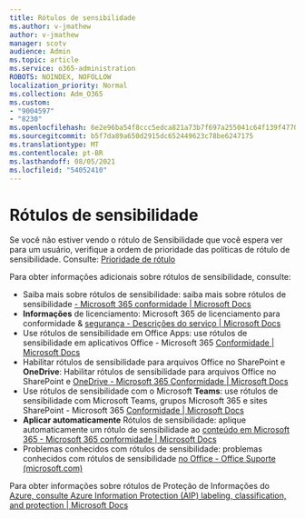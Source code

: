 ```yaml
---
title: Rótulos de sensibilidade
ms.author: v-jmathew
author: v-jmathew
manager: scotv
audience: Admin
ms.topic: article
ms.service: o365-administration
ROBOTS: NOINDEX, NOFOLLOW
localization_priority: Normal
ms.collection: Adm_O365
ms.custom:
- "9004597"
- "8230"
ms.openlocfilehash: 6e2e96ba54f8ccc5edca821a73b7f697a255041c64f139f47702f637dd6dbb2a
ms.sourcegitcommit: b5f7da89a650d2915dc652449623c78be6247175
ms.translationtype: MT
ms.contentlocale: pt-BR
ms.lasthandoff: 08/05/2021
ms.locfileid: "54052410"
---
```

# <a name="sensitivity-labels"></a>Rótulos de sensibilidade

Se você não estiver vendo o rótulo de Sensibilidade que você espera ver para um usuário, verifique a ordem de prioridade das políticas de rótulo de sensibilidade. Consulte: [Prioridade de rótulo](https://docs.microsoft.com/microsoft-365/compliance/sensitivity-labels)

Para obter informações adicionais sobre rótulos de sensibilidade, consulte:

- Saiba mais sobre rótulos de sensibilidade: saiba mais sobre rótulos de sensibilidade [- Microsoft 365 conformidade | Microsoft Docs](https://docs.microsoft.com/microsoft-365/compliance/sensitivity-labels)
- **Informações** de licenciamento: Microsoft 365 de licenciamento para conformidade & [segurança - Descrições do serviço | Microsoft Docs](https://docs.microsoft.com/office365/servicedescriptions/microsoft-365-service-descriptions/microsoft-365-tenantlevel-services-licensing-guidance/microsoft-365-security-compliance-licensing-guidance#information-protection)
- Use rótulos de sensibilidade em Office Apps: use rótulos de sensibilidade em aplicativos Office - Microsoft 365 [Conformidade | Microsoft Docs](https://docs.microsoft.com/microsoft-365/compliance/sensitivity-labels-office-apps)
- Habilitar rótulos de sensibilidade para arquivos Office no SharePoint e **OneDrive**: Habilitar rótulos de sensibilidade para arquivos Office no SharePoint e [OneDrive - Microsoft 365 Conformidade | Microsoft Docs](https://docs.microsoft.com/microsoft-365/compliance/sensitivity-labels-sharepoint-onedrive-files)
- Use rótulos de sensibilidade com o Microsoft **Teams**: use rótulos de sensibilidade com Microsoft Teams, grupos Microsoft 365 e sites SharePoint - Microsoft 365 [Conformidade | Microsoft Docs](https://docs.microsoft.com/microsoft-365/compliance/sensitivity-labels-teams-groups-sites)
- **Aplicar automaticamente** Rótulos de sensibilidade: aplique automaticamente um rótulo de sensibilidade ao [conteúdo em Microsoft 365 - Microsoft 365 conformidade | Microsoft Docs](https://docs.microsoft.com/microsoft-365/compliance/apply-sensitivity-label-automatically)
- Problemas conhecidos com rótulos de sensibilidade: problemas conhecidos com rótulos de sensibilidade [no Office - Office Suporte (microsoft.com)](https://support.microsoft.com/office/known-issues-with-sensitivity-labels-in-office-b169d687-2bbd-4e21-a440-7da1b2743edc)

Para obter informações sobre rótulos de Proteção de Informações do [Azure, consulte Azure Information Protection (AIP) labeling, classification, and protection | Microsoft Docs](https://docs.microsoft.com/azure/information-protection/aip-classification-and-protection)

